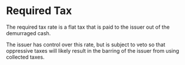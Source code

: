 # Required Tax


The required tax rate is a flat tax that is paid to the issuer out of the demurraged cash.


The issuer has control over this rate, but is subject to veto so that oppressive taxes will likely result in the barring of the issuer from using collected taxes.

